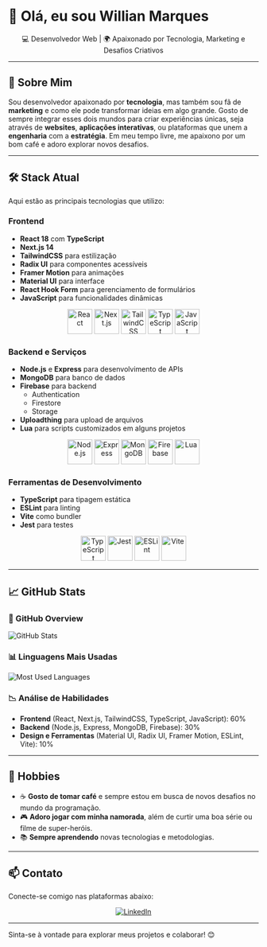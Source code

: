 # 👋 Olá, eu sou Willian Marques

<p align="center">
  💻 Desenvolvedor Web | 🌍 Apaixonado por Tecnologia, Marketing e Desafios Criativos
</p>

---

## 🚀 Sobre Mim

Sou desenvolvedor apaixonado por **tecnologia**, mas também sou fã de **marketing** e como ele pode transformar ideias em algo grande. Gosto de sempre integrar esses dois mundos para criar experiências únicas, seja através de **websites**, **aplicações interativas**, ou plataformas que unem a **engenharia** com a **estratégia**. Em meu tempo livre, me apaixono por um bom café e adoro explorar novos desafios.

---

## 🛠️ Stack Atual

Aqui estão as principais tecnologias que utilizo:

### **Frontend**

- **React 18** com **TypeScript**
- **Next.js 14**
- **TailwindCSS** para estilização
- **Radix UI** para componentes acessíveis
- **Framer Motion** para animações
- **Material UI** para interface
- **React Hook Form** para gerenciamento de formulários
- **JavaScript** para funcionalidades dinâmicas

<div align="center">
  <img src="https://cdn.jsdelivr.net/gh/devicons/devicon/icons/react/react-original.svg" alt="React" width="50" height="50"/>
  <img src="https://cdn.jsdelivr.net/gh/devicons/devicon/icons/nextjs/nextjs-original.svg" alt="Next.js" width="50" height="50"/>
  <img src="https://cdn.jsdelivr.net/gh/devicons/devicon/icons/tailwindcss/tailwindcss-plain.svg" alt="TailwindCSS" width="50" height="50"/>
  <img src="https://cdn.jsdelivr.net/gh/devicons/devicon/icons/typescript/typescript-original.svg" alt="TypeScript" width="50" height="50"/>
  <img src="https://cdn.jsdelivr.net/gh/devicons/devicon/icons/javascript/javascript-original.svg" alt="JavaScript" width="50" height="50"/>
</div>

### **Backend e Serviços**

- **Node.js** e **Express** para desenvolvimento de APIs
- **MongoDB** para banco de dados
- **Firebase** para backend
  - Authentication
  - Firestore
  - Storage
- **Uploadthing** para upload de arquivos
- **Lua** para scripts customizados em alguns projetos

<div align="center">
  <img src="https://cdn.jsdelivr.net/gh/devicons/devicon/icons/nodejs/nodejs-original.svg" alt="Node.js" width="50" height="50"/>
  <img src="https://cdn.jsdelivr.net/gh/devicons/devicon/icons/express/express-original-wordmark.svg" alt="Express" width="50" height="50"/>
  <img src="https://cdn.jsdelivr.net/gh/devicons/devicon/icons/mongodb/mongodb-original.svg" alt="MongoDB" width="50" height="50"/>
  <img src="https://cdn.jsdelivr.net/gh/devicons/devicon/icons/firebase/firebase-plain.svg" alt="Firebase" width="50" height="50"/>
  <img src="https://cdn.jsdelivr.net/gh/devicons/devicon/icons/lua/lua-original.svg" alt="Lua" width="50" height="50"/>
</div>

### **Ferramentas de Desenvolvimento**

- **TypeScript** para tipagem estática
- **ESLint** para linting
- **Vite** como bundler
- **Jest** para testes

<div align="center">
  <img src="https://cdn.jsdelivr.net/gh/devicons/devicon/icons/typescript/typescript-original.svg" alt="TypeScript" width="50" height="50"/>
  <img src="https://cdn.jsdelivr.net/gh/devicons/devicon/icons/jest/jest-plain.svg" alt="Jest" width="50" height="50"/>
  <img src="https://cdn.jsdelivr.net/gh/devicons/devicon/icons/eslint/eslint-original.svg" alt="ESLint" width="50" height="50"/>
  <img src="https://cdn.jsdelivr.net/gh/devicons/devicon/icons/vite/vite-original.svg" alt="Vite" width="50" height="50"/>
</div>

---

## 📈 GitHub Stats

### 🚀 GitHub Overview

![GitHub Stats](https://github-readme-stats.vercel.app/api?username=AlwaysPalaye&show_icons=true&theme=radical&hide_title=true&count_private=true&hide=prs)

### 📊 Linguagens Mais Usadas

![Most Used Languages](https://github-readme-stats.vercel.app/api/top-langs/?username=AlwaysPalaye&layout=compact&langs_count=8&theme=radical)

### 📉 Análise de Habilidades

- **Frontend** (React, Next.js, TailwindCSS, TypeScript, JavaScript): 60%
- **Backend** (Node.js, Express, MongoDB, Firebase): 30%
- **Design e Ferramentas** (Material UI, Radix UI, Framer Motion, ESLint, Vite): 10%

---

## 🎯 Hobbies

- ☕ **Gosto de tomar café** e sempre estou em busca de novos desafios no mundo da programação.
- 🎮 **Adoro jogar com minha namorada**, além de curtir uma boa série ou filme de super-heróis.
- 📚 **Sempre aprendendo** novas tecnologias e metodologias.

---

## 📫 Contato

Conecte-se comigo nas plataformas abaixo:

<p align="center">
  <a href="https://www.linkedin.com/in/marqueswillian/" target="_blank">
    <img src="https://img.shields.io/badge/-LinkedIn-blue?style=flat-square&logo=Linkedin&logoColor=white" alt="LinkedIn"/>
  </a>
</p>

---

Sinta-se à vontade para explorar meus projetos e colaborar! 😊
